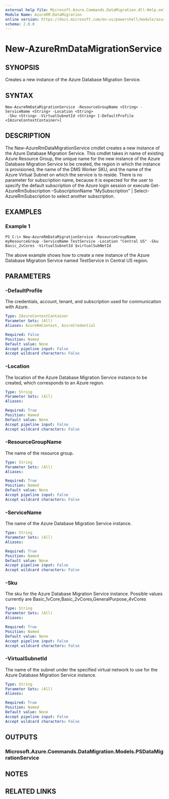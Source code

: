 ```yaml
---
external help file: Microsoft.Azure.Commands.DataMigration.dll-Help.xml
Module Name: AzureRM.DataMigration
online version: https://docs.microsoft.com/en-us/powershell/module/azurerm.datamigration/New-AzureRmDataMigrationService
schema: 2.0.0
---
```


# New-AzureRmDataMigrationService

## SYNOPSIS
Creates a new instance of the Azure Database Migration Service.

## SYNTAX

```
New-AzureRmDataMigrationService -ResourceGroupName <String> -ServiceName <String> -Location <String>
 -Sku <String> -VirtualSubnetId <String> [-DefaultProfile <IAzureContextContainer>]
```

## DESCRIPTION
The New-AzureRmDataMigrationService cmdlet creates a new instance of the Azure Database Migration Service. This cmdlet takes in name of existing Azure Resource Group, the unique name for the new instance of the Azure Database Migration Service to be created, the region in which the instance is provisioned, the name of the DMS Worker SKU, and the name of the Azure Virtual Subnet on which the service is to reside. There is no parameter for subscription name, because it is expected for the user to specify the default subscription of the Azure login session or execute Get-AzureRmSubscription –SubscriptionName "MySubscription" | Select-AzureRmSubscription to select another subscription.

## EXAMPLES

### Example 1
```
PS C:\> New-AzureRmDataMigrationService -ResourceGroupName myResourceGroup -ServiceName TestService -Location "Central US" -Sku Basic_2vCores -VirtualSubnetId $virtualSubNetId
```

The above example shows how to create a new instance of the Azure Database Migration Service named TestService in Central US region.


## PARAMETERS

### -DefaultProfile
The credentials, account, tenant, and subscription used for communication with Azure.

```yaml
Type: IAzureContextContainer
Parameter Sets: (All)
Aliases: AzureRmContext, AzureCredential

Required: False
Position: Named
Default value: None
Accept pipeline input: False
Accept wildcard characters: False
```

### -Location
The location of the Azure Database Migration Service instance to be created, which corresponds to an Azure region.

```yaml
Type: String
Parameter Sets: (All)
Aliases: 

Required: True
Position: Named
Default value: None
Accept pipeline input: False
Accept wildcard characters: False
```

### -ResourceGroupName
The name of the resource group.

```yaml
Type: String
Parameter Sets: (All)
Aliases: 

Required: True
Position: Named
Default value: None
Accept pipeline input: False
Accept wildcard characters: False
```

### -ServiceName
The name of the Azure Database Migration Service instance.

```yaml
Type: String
Parameter Sets: (All)
Aliases: 

Required: True
Position: Named
Default value: None
Accept pipeline input: False
Accept wildcard characters: False
```

### -Sku
The sku for the Azure Database Migration Service instance. Possible values currently are Basic_1vCore,Basic_2vCores,GeneralPurpose_4vCores

```yaml
Type: String
Parameter Sets: (All)
Aliases: 

Required: True
Position: Named
Default value: None
Accept pipeline input: False
Accept wildcard characters: False
```

### -VirtualSubnetId
The name of the subnet under the specified virtual network to use for the Azure Database Migration Service instance.

```yaml
Type: String
Parameter Sets: (All)
Aliases: 

Required: True
Position: Named
Default value: None
Accept pipeline input: False
Accept wildcard characters: False
```




## OUTPUTS

### Microsoft.Azure.Commands.DataMigration.Models.PSDataMigrationService


## NOTES

## RELATED LINKS

